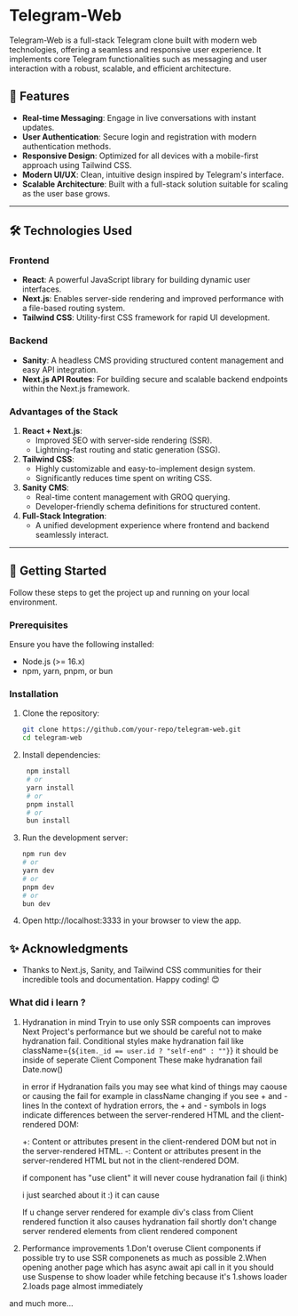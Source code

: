 # Telegram-Web

Telegram-Web is a full-stack Telegram clone built with modern web technologies, offering a seamless and responsive user experience. It implements core Telegram functionalities such as messaging and user interaction with a robust, scalable, and efficient architecture.

## 🚀 Features

- **Real-time Messaging**: Engage in live conversations with instant updates.
- **User Authentication**: Secure login and registration with modern authentication methods.
- **Responsive Design**: Optimized for all devices with a mobile-first approach using Tailwind CSS.
- **Modern UI/UX**: Clean, intuitive design inspired by Telegram's interface.
- **Scalable Architecture**: Built with a full-stack solution suitable for scaling as the user base grows.

---

## 🛠️ Technologies Used

### Frontend

- **React**: A powerful JavaScript library for building dynamic user interfaces.
- **Next.js**: Enables server-side rendering and improved performance with a file-based routing system.
- **Tailwind CSS**: Utility-first CSS framework for rapid UI development.

### Backend

- **Sanity**: A headless CMS providing structured content management and easy API integration.
- **Next.js API Routes**: For building secure and scalable backend endpoints within the Next.js framework.

### Advantages of the Stack

1. **React + Next.js**:
   - Improved SEO with server-side rendering (SSR).
   - Lightning-fast routing and static generation (SSG).
2. **Tailwind CSS**:
   - Highly customizable and easy-to-implement design system.
   - Significantly reduces time spent on writing CSS.
3. **Sanity CMS**:
   - Real-time content management with GROQ querying.
   - Developer-friendly schema definitions for structured content.
4. **Full-Stack Integration**:
   - A unified development experience where frontend and backend seamlessly interact.

---

## 🔧 Getting Started

Follow these steps to get the project up and running on your local environment.

### Prerequisites

Ensure you have the following installed:

- Node.js (>= 16.x)
- npm, yarn, pnpm, or bun

### Installation

1. Clone the repository:

   ```bash
   git clone https://github.com/your-repo/telegram-web.git
   cd telegram-web
   ```

2. Install dependencies:

   ```bash
    npm install
    # or
    yarn install
    # or
    pnpm install
    # or
    bun install
   ```

3. Run the development server:

   ```bash
   npm run dev
   # or
   yarn dev
   # or
   pnpm dev
   # or
   bun dev
   ```

4. Open http://localhost:3333 in your browser to view the app.

## ✨ Acknowledgments

- Thanks to Next.js, Sanity, and Tailwind CSS communities for their incredible tools and documentation.
  Happy coding! 😊

### What did i learn ?

1. Hydranation in mind
   Tryin to use only SSR compoents can improves Next Project's performance but we should be careful not to make hydranation fail.
   Conditional styles make hydranation fail like className={`${item._id == user.id ? "self-end" : ""}`} it should be inside of seperate Client Component
   These make hydranation fail
   Date.now()

   in error if Hydranation fails you may see what kind of things may caouse or causing the fail
   for example in className changing if you see + and - lines
   In the context of hydration errors, the + and - symbols in logs indicate differences between the server-rendered HTML and the client-rendered DOM:

   +: Content or attributes present in the client-rendered DOM but not in the server-rendered HTML.
   -: Content or attributes present in the server-rendered HTML but not in the client-rendered DOM.

   if component has
   "use client"
   it will never couse hydranation fail (i think)

   i just searched about it :) it can cause

   If u change server rendered for example div's class from Client rendered function it also causes hydranation fail
   shortly don't change server rendered elements from client rendered component
   
2. Performance improvements
   1.Don't overuse Client components if possible try to use SSR componenets as much as possible
   2.When opening another page which has async await api call in it you should use Suspense to show loader while fetching because it's 1.shows loader 2.loads page almost immediately

and much more...
